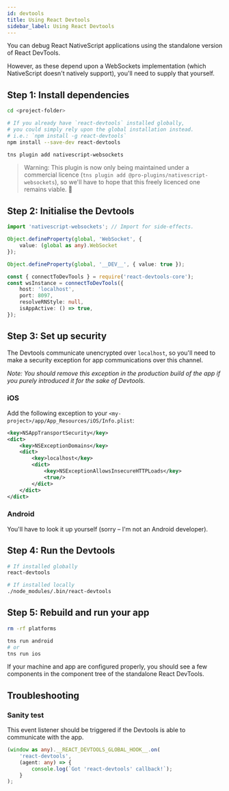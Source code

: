 ```yaml
---
id: devtools
title: Using React Devtools
sidebar_label: Using React Devtools
---
```


You can debug React NativeScript applications using the standalone version of React DevTools.

However, as these depend upon a WebSockets implementation (which NativeScript doesn't natively support), you'll need to supply that yourself.

## Step 1: Install dependencies

```sh
cd <project-folder>

# If you already have `react-devtools` installed globally,
# you could simply rely upon the global installation instead.
# i.e.: `npm install -g react-devtools`
npm install --save-dev react-devtools

tns plugin add nativescript-websockets
```

> Warning: This plugin is now only being maintained under a commercial licence (`tns plugin add @pro-plugins/nativescript-websockets`), so we'll have to hope that this freely licenced one remains viable. 🤞

## Step 2: Initialise the Devtools

```typescript
import 'nativescript-websockets'; // Import for side-effects.

Object.defineProperty(global, 'WebSocket', {
    value: (global as any).WebSocket
});

Object.defineProperty(global, '__DEV__', { value: true });

const { connectToDevTools } = require('react-devtools-core');
const wsInstance = connectToDevTools({
    host: 'localhost',
    port: 8097,
    resolveRNStyle: null,
    isAppActive: () => true,
});
```

## Step 3: Set up security

The Devtools communicate unencrypted over `localhost`, so you'll need to make a security exception for app communications over this channel.

*Note: You should remove this exception in the production build of the app if you purely introduced it for the sake of Devtools.*

### iOS

Add the following exception to your `<my-project>/app/App_Resources/iOS/Info.plist`:

```xml
<key>NSAppTransportSecurity</key>
<dict>
    <key>NSExceptionDomains</key>
    <dict>
        <key>localhost</key>
        <dict>
            <key>NSExceptionAllowsInsecureHTTPLoads</key>
            <true/>
        </dict>
    </dict>
</dict>
```

### Android

You'll have to look it up yourself (sorry – I'm not an Android developer).

## Step 4: Run the Devtools

```sh
# If installed globally
react-devtools

# If installed locally
./node_modules/.bin/react-devtools
```

## Step 5: Rebuild and run your app

```sh
rm -rf platforms

tns run android
# or
tns run ios
```

If your machine and app are configured properly, you should see a few components in the component tree of the standalone React DevTools.

## Troubleshooting

### Sanity test

This event listener should be triggered if the Devtools is able to communicate with the app.

```typescript
(window as any).__REACT_DEVTOOLS_GLOBAL_HOOK__.on(
    'react-devtools',
    (agent: any) => {
        console.log(`Got 'react-devtools' callback!`);
    }
);
```